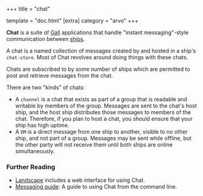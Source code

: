 +++
title = "chat"

template = "doc.html"
[extra]
category = "arvo"
+++

**Chat** is a suite of [Gall](../gall) applications that handle "instant
messaging"-style communication between [ships](../ship).

A chat is a named collection of messages created by and hosted in a ship's
`chat-store`. Most of Chat revolves around doing things with these chats.

Chats are subscribed to by some number of ships which are permitted to post and
retrieve messages from the chat.

There are two "kinds" of chats:

 * A `channel` is a chat that exists as part of a group that is readable and writable by
   members of the group. Messages are sent to the chat's host ship, and the host
   ship distributes those messages to members of the chat. Therefore, if you
   plan to host a chat, you should ensure that your ship has high uptime.
 * A `DM` is a direct message from one ship to another, visible to no other
   ship, and not part of a group. Messages may be sent while offline, but the
   other party will not receive them until both ships are online simultaneously.

### Further Reading

- [Landscape](../landscape) includes a web interface for using Chat.
- [Messaging guide](/using/os/messaging): A guide to
  using Chat from the command line.
